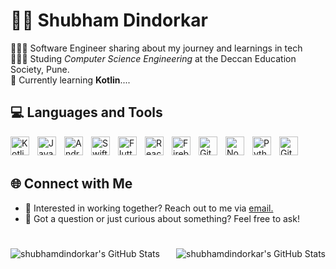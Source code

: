 # 🏄‍♂️ Shubham Dindorkar



👩🏻‍💻 Software Engineer sharing about my journey and learnings in tech<br/>
👩🏻‍🎓 Studing *Computer Science Engineering* at the Deccan Education Society, Pune. <br/>
💭 Currently learning **Kotlin**.... <br/>
   

## 💻 Languages and Tools

<img align="left" alt="Kotlin" width="30px" style="padding-right:10px;" src="https://cdn.jsdelivr.net/gh/devicons/devicon/icons/kotlin/kotlin-original.svg" />
<img align="left" alt="Java" width="30px" style="padding-right:10px;" src="https://cdn.jsdelivr.net/gh/devicons/devicon/icons/java/java-original.svg" />
<img align="left" alt="Android" width="30px" style="padding-right:10px;" src="https://cdn.jsdelivr.net/gh/devicons/devicon/icons/android/android-original.svg" />
<img align="left" alt="Swift" width="30px" style="padding-right:10px;" src="https://cdn.jsdelivr.net/gh/devicons/devicon/icons/swift/swift-original.svg" />
<img align="left" alt="Flutter" width="30px" style="padding-right:10px;" src="https://cdn.jsdelivr.net/gh/devicons/devicon/icons/flutter/flutter-original.svg" />
<img align="left" alt="React Native" width="30px" style="padding-right:10px;" src="https://cdn.jsdelivr.net/gh/devicons/devicon/icons/react/react-original.svg" />
<img align="left" alt="Firebase" width="30px" style="padding-right:10px;" src="https://cdn.jsdelivr.net/gh/devicons/devicon/icons/firebase/firebase-plain.svg" />
<img align="left" alt="Git" width="30px" style="padding-right:10px;" src="https://cdn.jsdelivr.net/gh/devicons/devicon/icons/git/git-original.svg" />


<img align="left" alt="NodeJS" width="30px" style="padding-right:10px;" src="https://cdn.jsdelivr.net/gh/devicons/devicon/icons/nodejs/nodejs-original.svg" />
<img align="left" alt="Python" width="30px" style="padding-right:10px;" src="https://cdn.jsdelivr.net/gh/devicons/devicon/icons/python/python-plain.svg" />
<img align="left" alt="GitHub" width="30px" style="padding-right:10px;" src="https://cdn.jsdelivr.net/gh/devicons/devicon/icons/github/github-original.svg" />


<br />
<br />

## 🌐 Connect with Me

- 💼 Interested in working together? Reach out to me via <a href="shubhamdindorkar1@gmail.com">email.</a>
- 💬 Got a question or just curious about something? Feel free to ask!



#
<img align="left" src="https://streak-stats.demolab.com?user=shubhamdindorkar&theme=gruvbox&hide_border=true" alt="shubhamdindorkar's GitHub Stats" />
<img align="right" src="https://github-readme-stats.vercel.app/api/top-langs/?username=shubhamdindorkar&theme=gruvbox&show_icons=true&hide_border=true&layout=compact" alt="shubhamdindorkar's GitHub Stats" />
